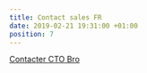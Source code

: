```yaml
---
title: Contact sales FR
date: 2019-02-21 19:31:00 +01:00
position: 7
---
```


<div class="btn-cta"><a href="contact-fr">Contacter CTO Bro</a></div>